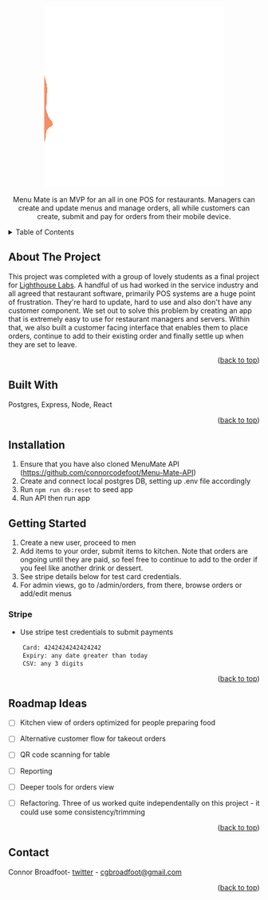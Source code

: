 <!-- Improved compatibility of back to top link: See: https://github.com/othneildrew/Best-README-Template/pull/73 -->
<a name="readme-top"></a>
<!--
*** Thanks for checking out the Best-README-Template. If you have a suggestion
*** that would make this better, please fork the repo and create a pull request
*** or simply open an issue with the tag "enhancement".
*** Don't forget to give the project a star!
*** Thanks again! Now go create something AMAZING! :D
-->
<!-- PROJECT LOGO -->
<br />
<div align="center">

![mm](https://github.com/connorcodefoot/Menu-Mate/blob/master/src/MMLogo.gif)
  <p align="center">
Menu Mate is an MVP for an all in one POS for restaurants. Managers can create and update menus and manage orders, all while customers can create, submit and pay for orders from their mobile device.  </p>
</div>

<!-- TABLE OF CONTENTS -->
<details>
  <summary>Table of Contents</summary>
  <ul>
      <li>
        <a href="#about-the-project">About The Project</a>
      </li>
      <li>
        <a href="#built-with">Built With</a></li>
      </li>
    <li>
      <a href="#getting-started">Installation</a>
    <li>
      <a href="#installation">Getting Started</a></li>
    </li>
    <li>
      <a href="#roadmap">Roadmap</a>
    </li>
      <li>
      <a href="#contact">Contact</a>
    </li>
  </ul>
</details>

<!-- ABOUT THE PROJECT -->
## About The Project

This project was completed with a group of lovely students as a final project for [Lighthouse Labs](https://www.lighthouselabs.ca/). A handful of us had worked in the service industry and all agreed that restaurant software, primarily POS systems are a huge point of frustration. They're hard to update, hard to use and also don't have any customer component. We set out to solve this problem by creating an app that is extremely easy to use for restaurant managers and servers. Within that, we also built a customer facing interface that enables them to place orders, continue to add to their existing order and finally settle up when they are set to leave. 


<p align="right">(<a href="#readme-top">back to top</a>)</p>

## Built With

Postgres, Express, Node, React

<p align="right">(<a href="#readme-top">back to top</a>)</p>

<!-- GETTING STARTED -->
## Installation

1. Ensure that you have also cloned MenuMate API (https://github.com/connorcodefoot/Menu-Mate-API)
2. Create and connect local postgres DB, setting up .env file accordingly
3. Run ```npm run db:reset``` to seed app
4. Run API then run app
  
## Getting Started

1. Create a new user, proceed to men
2. Add items to your order, submit items to kitchen. Note that orders are ongoing until they are paid, so feel free to continue to add to the order if you feel like another drink or dessert.
3. See stripe details below for test card credentials.
4. For admin views, go to /admin/orders, from there, browse orders or add/edit menus

### Stripe

- Use stripe test credentials to submit payments
``` 
    Card: 4242424242424242
    Expiry: any date greater than today
    CSV: any 3 digits
```

<p align="right">(<a href="#readme-top">back to top</a>)</p>



<!-- ROADMAP -->
## Roadmap Ideas

- [ ] Kitchen view of orders optimized for people preparing food
- [ ] Alternative customer flow for takeout orders
- [ ]  QR code scanning for table
- [ ]  Reporting
- [ ]  Deeper tools for orders view
- [ ]  Refactoring. Three of us worked quite independentally on this project - it could use some consistency/trimming


<p align="right">(<a href="#readme-top">back to top</a>)</p>

<!-- CONTACT -->
## Contact

Connor Broadfoot- [twitter](https://twitter.com/brocollihotdog) - cgbroadfoot@gmail.com


<p align="right">(<a href="#readme-top">back to top</a>)</p>

<!-- MARKDOWN LINKS & IMAGES -->
<!-- https://www.markdownguide.org/basic-syntax/#reference-style-links -->
[mm]:(https://github.com/connorcodefoot/Menu-Mate/blob/master/src/MMLogo.gif)
[contributors-shield]: https://img.shields.io/github/contributors/othneildrew/Best-README-Template.svg?style=for-the-badge
[contributors-url]: https://github.com/othneildrew/Best-README-Template/graphs/contributors
[forks-shield]: https://img.shields.io/github/forks/othneildrew/Best-README-Template.svg?style=for-the-badge
[forks-url]: https://github.com/othneildrew/Best-README-Template/network/members
[stars-shield]: https://img.shields.io/github/stars/othneildrew/Best-README-Template.svg?style=for-the-badge
[stars-url]: https://github.com/othneildrew/Best-README-Template/stargazers
[issues-shield]: https://img.shields.io/github/issues/othneildrew/Best-README-Template.svg?style=for-the-badge
[issues-url]: https://github.com/othneildrew/Best-README-Template/issues
[license-shield]: https://img.shields.io/github/license/othneildrew/Best-README-Template.svg?style=for-the-badge
[license-url]: https://github.com/othneildrew/Best-README-Template/blob/master/LICENSE.txt
[linkedin-shield]: https://img.shields.io/badge/-LinkedIn-black.svg?style=for-the-badge&logo=linkedin&colorB=555
[linkedin-url]: https://linkedin.com/in/othneildrew
[product-screenshot]: images/screenshot.png
[Next.js]: https://img.shields.io/badge/next.js-000000?style=for-the-badge&logo=nextdotjs&logoColor=white
[Next-url]: https://nextjs.org/
[React.js]: https://img.shields.io/badge/React-20232A?style=for-the-badge&logo=react&logoColor=61DAFB
[React-url]: https://reactjs.org/
[Vue.js]: https://img.shields.io/badge/Vue.js-35495E?style=for-the-badge&logo=vuedotjs&logoColor=4FC08D
[Vue-url]: https://vuejs.org/
[Angular.io]: https://img.shields.io/badge/Angular-DD0031?style=for-the-badge&logo=angular&logoColor=white
[Angular-url]: https://angular.io/
[Svelte.dev]: https://img.shields.io/badge/Svelte-4A4A55?style=for-the-badge&logo=svelte&logoColor=FF3E00
[Svelte-url]: https://svelte.dev/
[Laravel.com]: https://img.shields.io/badge/Laravel-FF2D20?style=for-the-badge&logo=laravel&logoColor=white
[Laravel-url]: https://laravel.com
[Bootstrap.com]: https://img.shields.io/badge/Bootstrap-563D7C?style=for-the-badge&logo=bootstrap&logoColor=white
[Bootstrap-url]: https://getbootstrap.com
[JQuery.com]: https://img.shields.io/badge/jQuery-0769AD?style=for-the-badge&logo=jquery&logoColor=white
[JQuery-url]: https://jquery.com 






















